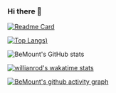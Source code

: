 ### Hi there 👋

[![Readme Card](https://github-readme-stats.vercel.app/api/pin/?username=zhuzhile&repo=persoonal-blog)](https://github.com/anuraghazra/github-readme-stats)

[![Top Langs](https://github-readme-stats.vercel.app/api/top-langs/?username=zhuzhile&langs_count=8&layout=compact))](https://github.com/anuraghazra/github-readme-stats)

![BeMount's GitHub stats](https://github-readme-stats.vercel.app/api?username=zhuzhile&show_icons=true&theme=radical)

[![willianrod's wakatime stats](https://github-readme-stats.vercel.app/api/wakatime?username=zhuzhile)](https://github.com/anuraghazra/github-readme-stats)

[![BeMount's github activity graph](https://activity-graph.herokuapp.com/graph?username=zhuzhile&theme=github)](https://github.com/ashutosh00710/github-readme-activity-graph)
